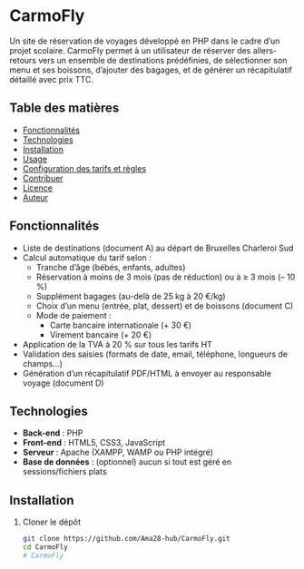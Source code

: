 # CarmoFly

Un site de réservation de voyages développé en PHP dans le cadre d’un projet scolaire. CarmoFly permet à un utilisateur de réserver des allers-retours vers un ensemble de destinations prédéfinies, de sélectionner son menu et ses boissons, d’ajouter des bagages, et de générer un récapitulatif détaillé avec prix TTC.

## Table des matières

- [Fonctionnalités](#fonctionnalités)  
- [Technologies](#technologies)  
- [Installation](#installation)  
- [Usage](#usage)  
- [Configuration des tarifs et règles](#configuration-des-tarifs-et-règles)  
- [Contribuer](#contribuer)  
- [Licence](#licence)  
- [Auteur](#auteur)  

## Fonctionnalités

- Liste de destinations (document A) au départ de Bruxelles Charleroi Sud  
- Calcul automatique du tarif selon :  
  - Tranche d’âge (bébés, enfants, adultes)  
  - Réservation à moins de 3 mois (pas de réduction) ou à ≥ 3 mois (– 10 %)  
  - Supplément bagages (au-delà de 25 kg à 20 €/kg)  
  - Choix d’un menu (entrée, plat, dessert) et de boissons (document C)  
  - Mode de paiement :  
    - Carte bancaire internationale (+ 30 €)  
    - Virement bancaire (+ 20 €)  
- Application de la TVA à 20 % sur tous les tarifs HT  
- Validation des saisies (formats de date, email, téléphone, longueurs de champs…)  
- Génération d’un récapitulatif PDF/HTML à envoyer au responsable voyage (document D)  

## Technologies

- **Back-end** : PHP  
- **Front-end** : HTML5, CSS3, JavaScript  
- **Serveur** : Apache (XAMPP, WAMP ou PHP intégré)  
- **Base de données** : (optionnel) aucun si tout est géré en sessions/fichiers plats

## Installation

1. Cloner le dépôt  
   ```bash
   git clone https://github.com/Ama28-hub/CarmoFly.git
   cd CarmoFly
   # CarmoFly


